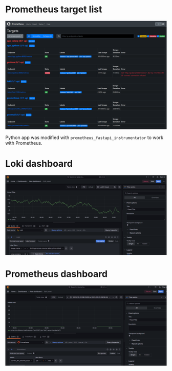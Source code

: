 # Prometheus target list

![Target list](img/prom_targets.png)

Python app was modified with `prometheus_fastapi_instrumentator` to work with Prometheus.

# Loki dashboard

![Dashboard loki](img/dash_loki.png)

# Prometheus dashboard

![Dashboard prom](img/dash_prom.png)
